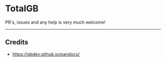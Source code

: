 # TotalGB

PR's, issues and any help is very much welcome!

---

## Credits

- <https://gbdev.github.io/pandocs/>
